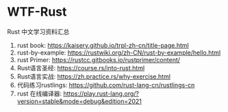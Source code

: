 # WTF-Rust

Rust 中文学习资料汇总

1. rust book: <https://kaisery.github.io/trpl-zh-cn/title-page.html>
2. rust-by-example: <https://rustwiki.org/zh-CN/rust-by-example/hello.html>
3. rust Primer: <https://rustcc.gitbooks.io/rustprimer/content/>
4. Rust语言圣经: <https://course.rs/into-rust.html>
5. Rust语言实战: <https://zh.practice.rs/why-exercise.html>
6. 代码练习rustlings: <https://github.com/rust-lang-cn/rustlings-cn>
7. rust 在线编译器: <https://play.rust-lang.org/?version=stable&mode=debug&edition=2021>
